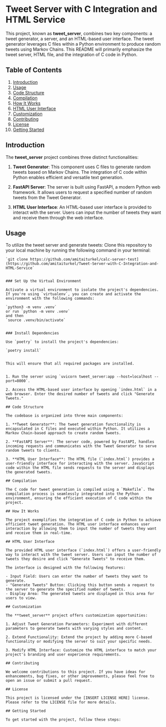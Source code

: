 # Tweet Server with C Integration and HTML Service

This project, known as **tweet_server**, combines two key components: a tweet generator, a server, and an HTML-based user interface. The tweet generator leverages C files within a Python environment to produce random tweets using Markov Chains. This README will primarily emphasize the tweet server, HTML file, and the integration of C code in Python.

## Table of Contents

1. [Introduction](#introduction)
2. [Usage](#usage)
3. [Code Structure](#code-structure)
4. [Compilation](#compilation)
5. [How It Works](#how-it-works)
6. [HTML User Interface](#html-user-interface)
7. [Customization](#customization)
8. [Contributing](#contributing)
9. [License](#license)
10. [Getting Started](#getting-started)

## Introduction

The **tweet_server** project combines three distinct functionalities:

1. **Tweet Generator**: This component uses C files to generate random tweets based on Markov Chains. The integration of C code within Python enables efficient and versatile text generation.

2. **FastAPI Server**: The server is built using FastAPI, a modern Python web framework. It allows users to request a specified number of random tweets from the Tweet Generator.

3. **HTML User Interface**: An HTML-based user interface is provided to interact with the server. Users can input the number of tweets they want and receive them through the web interface.

## Usage

To utilize the tweet server and generate tweets:
Clone this repository to your local machine by running the following command in your terminal:

```shell
`git clone https://github.com/amitaiturkel/calc-server-test](https://github.com/amitaiturkel/Tweet-Server-with-C-Integration-and-HTML-Service`


### Set Up the Virtual Environment

Activate a virtual environment to isolate the project's dependencies. If you're using `virtualenv`, you can create and activate the environment with the following commands:

`python3 -m venv .venv` 
or run `python -m venv .venv`
and then
`source .venv/bin/activate`


### Install Dependencies

Use `poetry` to install the project's dependencies:

`poetry install`


This will ensure that all required packages are installed.


1. Run the server using `uvicorn tweet_server:app --host=localhost --port=8000`.

2. Access the HTML-based user interface by opening `index.html` in a web browser. Enter the desired number of tweets and click "Generate Tweets."

## Code Structure

The codebase is organized into three main components:

1. **Tweet Generator**: The tweet generation functionality is encapsulated in C files and executed within Python. It utilizes a Markov Chain-based approach to create random tweets.

2. **FastAPI Server**: The server code, powered by FastAPI, handles incoming requests and communicates with the Tweet Generator to serve random tweets to clients.

3. **HTML User Interface**: The HTML file (`index.html`) provides a user-friendly interface for interacting with the server. JavaScript code within the HTML file sends requests to the server and displays the generated tweets.

## Compilation

The C code for tweet generation is compiled using a `Makefile`. The compilation process is seamlessly integrated into the Python environment, ensuring the efficient execution of C code within the project.

## How It Works

The project exemplifies the integration of C code in Python to achieve efficient tweet generation. The HTML user interface enhances user interaction by allowing them to input the number of tweets they want and receive them in real-time.

## HTML User Interface

The provided HTML user interface (`index.html`) offers a user-friendly way to interact with the tweet server. Users can input the number of tweets they desire and click "Generate Tweets" to receive them.

The interface is designed with the following features:

- Input Field: Users can enter the number of tweets they want to generate.
- "Generate Tweets" Button: Clicking this button sends a request to the server to generate the specified number of tweets.
- Display Area: The generated tweets are displayed in this area for users to view.

## Customization

The **tweet_server** project offers customization opportunities:

1. Adjust Tweet Generation Parameters: Experiment with different parameters to generate tweets with varying styles and content.

2. Extend Functionality: Extend the project by adding more C-based functionality or modifying the server to suit your specific needs.

3. Modify HTML Interface: Customize the HTML interface to match your project's branding and user experience requirements.

## Contributing

We welcome contributions to this project. If you have ideas for enhancements, bug fixes, or other improvements, please feel free to open an issue or submit a pull request.

## License

This project is licensed under the [INSERT LICENSE HERE] license. Please refer to the LICENSE file for more details.

## Getting Started

To get started with the project, follow these steps:


